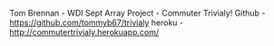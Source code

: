 Tom Brennan - WDI Sept Array
Project - Commuter Trivialy!
Github - https://github.com/tommyb67/trivialy
heroku - http://commutertrivialy.herokuapp.com/
